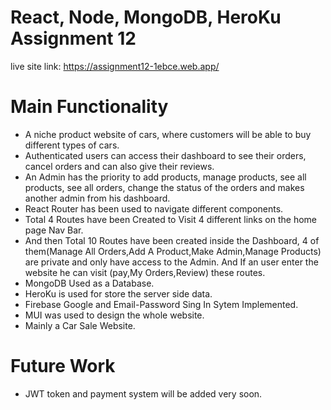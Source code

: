 # React, Node, MongoDB, HeroKu Assignment 12
live site link: https://assignment12-1ebce.web.app/
# Main Functionality
* A niche product website of cars, where customers will be able to buy different types of cars.
* Authenticated users can access their dashboard to see their orders, cancel orders and can also give their reviews.
* An Admin  has the priority to add products, manage products, see all products, see all orders, change the status of the orders and makes another admin from his dashboard.
* React Router has been used to navigate different components.
* Total 4 Routes have been Created to Visit 4 different links on the home page Nav Bar.
* And then Total 10  Routes have been created inside the Dashboard, 4 of them(Manage All Orders,Add A Product,Make Admin,Manage Products) are private and only have access to the Admin. And If an user enter the website he can visit (pay,My Orders,Review) these routes. 
* MongoDB Used as a Database.
* HeroKu is used for store the server side data.
* Firebase Google and Email-Password Sing In Sytem Implemented.
* MUI was used to design the whole website.
* Mainly a Car Sale Website.
# Future Work
* JWT token and payment system will be added very soon.


